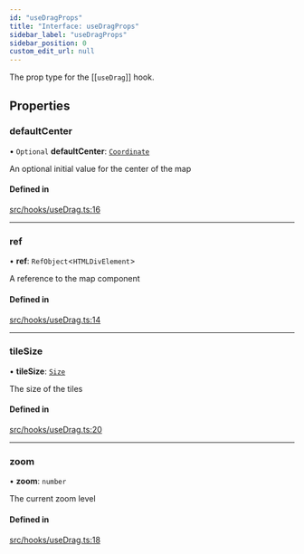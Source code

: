 ```yaml
---
id: "useDragProps"
title: "Interface: useDragProps"
sidebar_label: "useDragProps"
sidebar_position: 0
custom_edit_url: null
---
```


The prop type for the [[`useDrag`]] hook.

## Properties

### defaultCenter

• `Optional` **defaultCenter**: [`Coordinate`](Coordinate.md)

An optional initial value for the center of the map

#### Defined in

[src/hooks/useDrag.ts:16](https://github.com/rob-blackbourn/jetblack-map/blob/472c22c/src/hooks/useDrag.ts#L16)

___

### ref

• **ref**: `RefObject`<`HTMLDivElement`\>

A reference to the map component

#### Defined in

[src/hooks/useDrag.ts:14](https://github.com/rob-blackbourn/jetblack-map/blob/472c22c/src/hooks/useDrag.ts#L14)

___

### tileSize

• **tileSize**: [`Size`](Size.md)

The size of the tiles

#### Defined in

[src/hooks/useDrag.ts:20](https://github.com/rob-blackbourn/jetblack-map/blob/472c22c/src/hooks/useDrag.ts#L20)

___

### zoom

• **zoom**: `number`

The current zoom level

#### Defined in

[src/hooks/useDrag.ts:18](https://github.com/rob-blackbourn/jetblack-map/blob/472c22c/src/hooks/useDrag.ts#L18)
